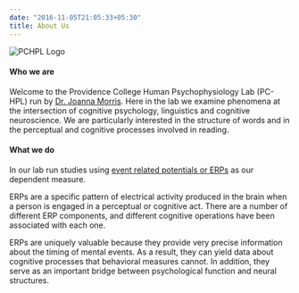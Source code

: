 ```yaml
---
date: "2016-11-05T21:05:33+05:30"
title: About Us
---
```


![PCHPL Logo][1]

#### Who we are

Welcome to the Providence College Human Psychophysiology Lab (PC-HPL) run by [Dr. Joanna Morris](https://psychology.providence.edu/faculty-members/joanna-morris/). Here in the lab we examine phenomena at the intersection of cognitive psychology, linguistics and cognitive neuroscience. We are particularly interested in the structure of words and in the perceptual and cognitive processes involved in reading.

#### What we do

In our lab run studies using [event related potentials or ERPs](https://www.sciencedirect.com/topics/neuroscience/event-related-potential ) as our dependent measure.

ERPs are a specific pattern of electrical activity produced in the brain when a person is engaged in a perceptual or cognitive act. There are a number of different ERP components, and different cognitive operations have been associated with each one.

ERPs are uniquely valuable because they provide very precise information about the timing of mental events. As a result, they can yield data about cognitive processes that behavioral measures cannot. In addition, they serve as an important bridge between psychological function and neural structures.


####

[1]: /img/pchpl_logo_chrome_2.png

